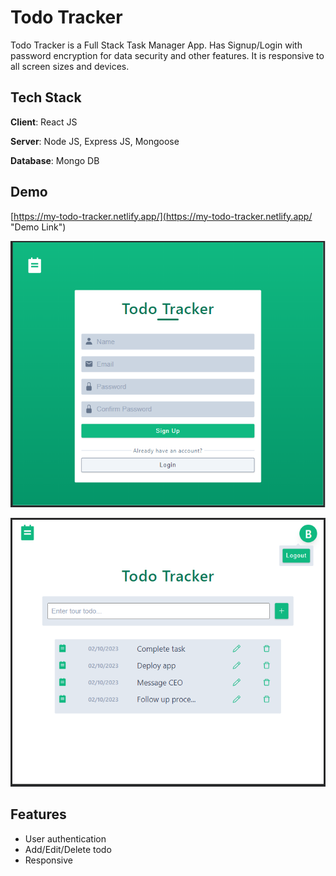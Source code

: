 # Todo Tracker
Todo Tracker is a Full Stack Task Manager App. Has Signup/Login with password encryption for data security and other features. It is responsive to all screen sizes and devices.

## Tech Stack

**Client**: React JS

**Server**: Node JS, Express JS, Mongoose

**Database**: Mongo DB

## Demo
[https://my-todo-tracker.netlify.app/](https://my-todo-tracker.netlify.app/ "Demo Link")

![Todo-tracker-signup screen](https://github.com/BalavigneshSankar/Todo/blob/master/screenshots/Todo-tracker-signup%20screen.png)

![Todo-tracker-todos screen](https://github.com/BalavigneshSankar/Todo/blob/master/screenshots/Todo-tracker-todos%20screen.png)

## Features
-  User authentication
-  Add/Edit/Delete todo
-  Responsive
